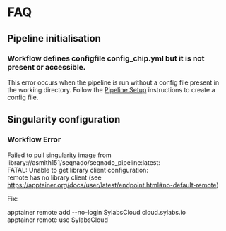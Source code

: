 # FAQ

## Pipeline initialisation

### Workflow defines configfile config_chip.yml but it is not present or accessible.

This error occurs when the pipeline is run without a config file present in the working directory. Follow the [Pipeline Setup](pipeline.md#create-a-design-file) instructions to create a config file.


## Singularity configuration

### Workflow Error

Failed to pull singularity image from library://asmith151/seqnado/seqnado_pipeline:latest:  
FATAL: Unable to get library client configuration:  
remote has no library client (see https://apptainer.org/docs/user/latest/endpoint.html#no-default-remote)

Fix:

apptainer remote add --no-login SylabsCloud cloud.sylabs.io  
apptainer remote use SylabsCloud  